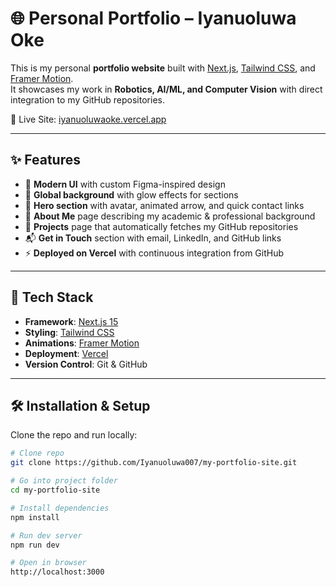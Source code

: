 # 🌐 Personal Portfolio – Iyanuoluwa Oke

This is my personal **portfolio website** built with [Next.js](https://nextjs.org/), [Tailwind CSS](https://tailwindcss.com/), and [Framer Motion](https://www.framer.com/motion/).  
It showcases my work in **Robotics, AI/ML, and Computer Vision** with direct integration to my GitHub repositories.

🚀 Live Site: [iyanuoluwaoke.vercel.app](https://iyanuoluwaoke.vercel.app/)

---

## ✨ Features
- 🎨 **Modern UI** with custom Figma-inspired design  
- 🌌 **Global background** with glow effects for sections  
- 🤖 **Hero section** with avatar, animated arrow, and quick contact links  
- 🙋 **About Me** page describing my academic & professional background  
- 📂 **Projects** page that automatically fetches my GitHub repositories  
- 📬 **Get in Touch** section with email, LinkedIn, and GitHub links  
- ⚡ **Deployed on Vercel** with continuous integration from GitHub

---

## 📂 Tech Stack
- **Framework**: [Next.js 15](https://nextjs.org/)  
- **Styling**: [Tailwind CSS](https://tailwindcss.com/)  
- **Animations**: [Framer Motion](https://www.framer.com/motion/)  
- **Deployment**: [Vercel](https://vercel.com/)  
- **Version Control**: Git & GitHub  

---

## 🛠️ Installation & Setup

Clone the repo and run locally:

```bash
# Clone repo
git clone https://github.com/Iyanuoluwa007/my-portfolio-site.git

# Go into project folder
cd my-portfolio-site

# Install dependencies
npm install

# Run dev server
npm run dev

# Open in browser
http://localhost:3000
